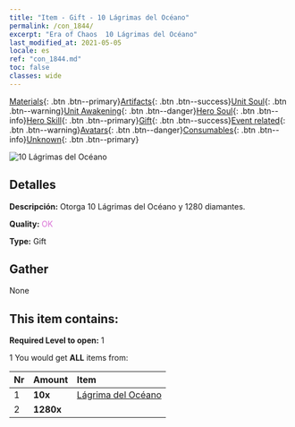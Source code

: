 ```yaml
---
title: "Item - Gift - 10 Lágrimas del Océano"
permalink: /con_1844/
excerpt: "Era of Chaos  10 Lágrimas del Océano"
last_modified_at: 2021-05-05
locale: es
ref: "con_1844.md"
toc: false
classes: wide
---
```

 [Materials](/ItemsES/){: .btn .btn--primary}[Artifacts](/ItemsES/Artifacts/){: .btn .btn--success}[Unit Soul](/ItemsES/UnitSoul/){: .btn .btn--warning}[Unit Awakening](/ItemsES/UnitAwakening/){: .btn .btn--danger}[Hero Soul](/ItemsES/HeroSoul/){: .btn .btn--info}[Hero Skill](/ItemsES/HeroSkill/){: .btn .btn--primary}[Gift](/ItemsES/Gift/){: .btn .btn--success}[Event related](/ItemsES/Events/){: .btn .btn--warning}[Avatars](/ItemsES/Avatars/){: .btn .btn--danger}[Consumables](/ItemsES/Consumables/){: .btn .btn--info}[Unknown](/ItemsES/Unknown/){: .btn .btn--primary}

 ![10 Lágrimas del Océano](/images/t/i_907466.png)

## Detalles
 **Descripción:** Otorga 10 Lágrimas del Océano y 1280 diamantes.

 **Quality:** <span style="color: #DA70D6">OK</span>

 **Type:** Gift

## Gather

  None

## This item contains:

 **Required Level to open:** 1

 1 You would get **ALL** items  from:

  | Nr | Amount |     Item    |
  |:---|:-------|:------------|
  | 1 |  **10x** | [Lágrima del Océano](/ItemsES/con_955/) |  | 
  | 2 |  **1280x** | <i class="fas fa-gem"/> |  | 
